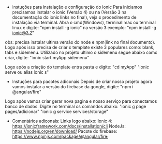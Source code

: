 
- Instuções para instalação e configuração do Ionic
Para iniciamos precisamos instalar o ionic (Versão 4) ou na (Versão 3 na documentação do ionic links no final),
veja o procedimento de instalação via terminal. 
Abra o cmd(Windows), terminal mac ou terminal linux e digite:
"npm install -g ionic"
na versão 3 exemplo:
"npm install -g ionic@3.2"

obs: precisa instalar ultima versão do node e npm(link no final documento).
Logo após isso precisa de criar o template existe 3 populares como: blank, tabs e sidemenu.
Utilizado no projeto ultimo o sidemenu segue abaixo como criar, digite:
"ionic start myApp sidemenu"

Logo após a criação do template entra pasta e digite:
"cd myApp"
"ionic serve ou alias ionic s"

- Instuções para pacotes adiconais
Depois de criar nosso projeto agora vamos instalar a versão do firebase da google, digite:
"npm i @angular/fire"

Logo após vamos criar gerar nova pagina e nosso serviço para conectamos banco de dados.
Digite no terminal os comandos abaixo:
"ionic g page pages/adicionar"
"ionic g service services/storage"

- Comentários adiconais:
Links logo abaixo:
Ionic 4: https://ionicframework.com/docs/installation/cli
NodeJs: https://nodejs.org/en/download/
Pacote do firebase: https://www.npmjs.com/package/@angular/fire;


